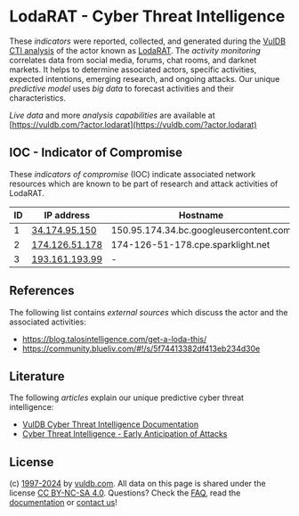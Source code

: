 # LodaRAT - Cyber Threat Intelligence

These _indicators_ were reported, collected, and generated during the [VulDB CTI analysis](https://vuldb.com/?kb.cti) of the actor known as [LodaRAT](https://vuldb.com/?actor.lodarat). The _activity monitoring_ correlates data from social media, forums, chat rooms, and darknet markets. It helps to determine associated actors, specific activities, expected intentions, emerging research, and ongoing attacks. Our unique _predictive model_ uses _big data_ to forecast activities and their characteristics.

_Live data_ and more _analysis capabilities_ are available at [https://vuldb.com/?actor.lodarat](https://vuldb.com/?actor.lodarat)

## IOC - Indicator of Compromise

These _indicators of compromise_ (IOC) indicate associated network resources which are known to be part of research and attack activities of LodaRAT.

ID | IP address | Hostname | Campaign | Confidence
-- | ---------- | -------- | -------- | ----------
1 | [34.174.95.150](https://vuldb.com/?ip.34.174.95.150) | 150.95.174.34.bc.googleusercontent.com | - | Medium
2 | [174.126.51.178](https://vuldb.com/?ip.174.126.51.178) | 174-126-51-178.cpe.sparklight.net | - | High
3 | [193.161.193.99](https://vuldb.com/?ip.193.161.193.99) | - | - | High

## References

The following list contains _external sources_ which discuss the actor and the associated activities:

* https://blog.talosintelligence.com/get-a-loda-this/
* https://community.blueliv.com/#!/s/5f74413382df413eb234d30e

## Literature

The following _articles_ explain our unique predictive cyber threat intelligence:

* [VulDB Cyber Threat Intelligence Documentation](https://vuldb.com/?kb.cti)
* [Cyber Threat Intelligence - Early Anticipation of Attacks](https://www.scip.ch/en/?labs.20201022)

## License

(c) [1997-2024](https://vuldb.com/?kb.changelog) by [vuldb.com](https://vuldb.com/?kb.about). All data on this page is shared under the license [CC BY-NC-SA 4.0](https://creativecommons.org/licenses/by-nc-sa/4.0/). Questions? Check the [FAQ](https://vuldb.com/?kb.faq), read the [documentation](https://vuldb.com/?kb) or [contact us](https://vuldb.com/?contact)!
